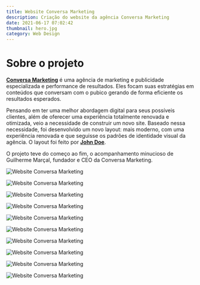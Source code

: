 ```yaml
---
title: Website Conversa Marketing
description: Criação do website da agência Conversa Marketing
date: 2021-06-17 07:02:42
thumbnail: hero.jpg
category: Web Design
---
```

# **Sobre o projeto**

**[Conversa Marketing](https://conversamarketing.com.br)** é uma agência de marketing e publicidade especializada e performance de resultados. Eles focam suas estratégias em conteúdos que conversam com o pubico gerando de forma eficiente os resultados esperados.

Pensando em ter uma melhor abordagem digital para seus possíveis clientes, além de oferecer uma experiência totalmente renovada e otimizada, veio a necessidade de construir um novo site. Baseado nessa necessidade, foi desenvolvido um novo layout: mais moderno, com uma experiência renovada e que seguisse os padrões de identidade visual da agência. O layout foi feito por **[John Doe](#)**.

O projeto teve do começo ao fim, o acompanhamento minucioso de Guilherme Marçal, fundador e CEO da Conversa Marketing.



![Website Conversa Marketing](assets/img/conversamarketing.com_01.jpg "Website Conversa Marketing")

![Website Conversa Marketing](assets/img/conversamarketing.com_02.jpg "Website Conversa Marketing")

![Website Conversa Marketing](assets/img/conversamarketing.com_03.jpg "Website Conversa Marketing")

![Website Conversa Marketing](assets/img/conversamarketing.com_04.jpg "Website Conversa Marketing")

![Website Conversa Marketing](assets/img/conversamarketing.com_05.jpg "Website Conversa Marketing")

![Website Conversa Marketing](assets/img/conversamarketing.com_06.jpg "Website Conversa Marketing")

![Website Conversa Marketing](assets/img/conversamarketing.com_07.jpg "Website Conversa Marketing")

![Website Conversa Marketing](assets/img/conversamarketing.com_08.jpg "Website Conversa Marketing")

![Website Conversa Marketing](assets/img/conversamarketing.com_09.jpg "Website Conversa Marketing")

![Website Conversa Marketing](assets/img/conversamarketing.com_10.jpg "Website Conversa Marketing")